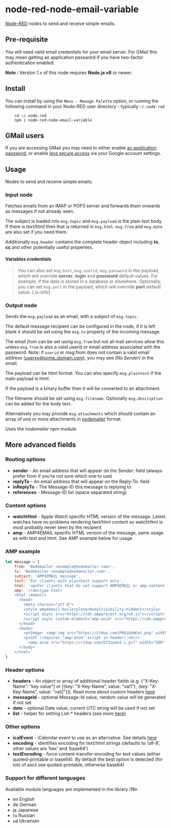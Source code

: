 node-red-node-email-variable
===================

<a href="http://nodered.org" target="info">Node-RED</a> nodes to send and receive simple emails.

Pre-requisite
-------------

You will need valid email credentials for your email server. For GMail this may mean
getting an application password if you have two-factor authentication enabled.

**Note :** Version 1.x of this node requires **Node.js v8** or newer.

Install
-------

You can install by using the `Menu - Manage Palette` option, or running the following command in your
Node-RED user directory - typically `~/.node-red`

        cd ~/.node-red
        npm i node-red-node-email-variable

GMail users
-----------

If you are accessing GMail you may need to either enable <a target="_new" href="https://support.google.com/mail/answer/185833?hl=en">an application password</a>,
or enable <a target="_new" href="https://support.google.com/accounts/answer/6010255?hl=en">less secure access</a> via your Google account settings.</p>

Usage
-----

Nodes to send and receive simple emails.

### Input node

Fetches emails from an IMAP or POP3 server and forwards them onwards as messages if not already seen.

The subject is loaded into `msg.topic` and `msg.payload` is the plain text body.
If there is text/html then that is returned in `msg.html`. `msg.from` and
`msg.date` are also set if you need them.

Additionally `msg.header` contains the complete header object including
**to**, **cc** and other potentially useful properties.

#### Variables credentials

> You can also set `msg.host`, `msg.userid`, `msg.password` in the payload, which will override **server**, **login** and **password** default values. 
For example, if the data is stored in a database or elsewhere.
Optionally, you can set `msg.port` in the payload, which will override **port** default value. 
{.is-info}

### Output node

Sends the `msg.payload` as an email, with a subject of `msg.topic`.

The default message recipient can be configured in the node, if it is left
blank it should be set using the `msg.to` property of the incoming message.

The email *from* can be set using `msg.from` but not all mail services allow
this unless `msg.from` is also a valid userid or email address associated with
the password. Note: if `userid` or msg.from does not contain a valid email
address (userxx@some_domain.com), you may see *(No Sender)* in the email.

The payload can be html format. You can also specify `msg.plaintext` if the main payload is html.

If the payload is a binary buffer then it will be converted to an attachment.

The filename should be set using `msg.filename`. Optionally
`msg.description` can be added for the body text.

Alternatively you may provide `msg.attachments` which should contain an array of one or
more attachments in <a href="https://nodemailer.com/message/attachments/" target="_new">nodemailer</a> format.

Uses the *nodemailer* npm module.

## More advanced fields

### Routing options

- **sender** - An email address that will appear on the Sender: field (always prefer from if you’re not sure which one to use)
- **replyTo** - An email address that will appear on the Reply-To: field
- **inReplyTo** - The Message-ID this message is replying to
- **references** - Message-ID list (space separated string)

### Content options
- **watchHtml** - Apple Watch specific HTML version of the message. Latest watches have no problems rendering text/html content so watchHtml is most probably never seen by the recipient
- **amp** - AMP4EMAIL specific HTML version of the message, same usage as with text and html. See AMP example below for usage

### AMP example
```js
let message = {
    from: 'Nodemailer <example@nodemailer.com>',
    to: 'Nodemailer <example@nodemailer.com>',
    subject: 'AMP4EMAIL message',
    text: 'For clients with plaintext support only',
    html: '<p>For clients that do not support AMP4EMAIL or amp content is not valid</p>',
    amp: `<!doctype html>
    <html ⚡4email>
      <head>
        <meta charset="utf-8">
        <style amp4email-boilerplate>body{visibility:hidden}</style>
        <script async src="https://cdn.ampproject.org/v0.js"></script>
        <script async custom-element="amp-anim" src="https://cdn.ampproject.org/v0/amp-anim-0.1.js"></script>
      </head>
      <body>
        <p>Image: <amp-img src="https://cldup.com/P0b1bUmEet.png" width="16" height="16"/></p>
        <p>GIF (requires "amp-anim" script in header):<br/>
          <amp-anim src="https://cldup.com/D72zpdwI-i.gif" width="500" height="350"/></p>
      </body>
    </html>`
}
```

### Header options
- **headers** - An object or array of additional header fields (e.g. {“X-Key-Name”: “key value”} or [{key: “X-Key-Name”, value: “val1”}, {key: “X-Key-Name”, value: “val2”}]). Read more about custom headers <a href="https://nodemailer.com/message/custom-headers/" target="_new">here</a>
- **messageId** - optional Message-Id value, random value will be generated if not set
- **date** - optional Date value, current UTC string will be used if not set
- **list** - helper for setting List-* headers (see more <a href="https://nodemailer.com/message/list-headers/" target="_new">here</a>)

### Other options
- **icalEvent** - iCalendar event to use as an alternative. See details <a href="https://nodemailer.com/message/calendar-events/" target="_new">here</a>
- **encoding** - identifies encoding for text/html strings (defaults to ‘utf-8’, other values are ‘hex’ and ‘base64’)
- **textEncoding** - force content-transfer-encoding for text values (either quoted-printable or base64). By default the best option is detected (for lots of ascii use quoted-printable, otherwise base64)

### Support for different languages

Available module languages are implemented in the library i18n

- en English
- de German
- ja Japanese
- ru Russian
- ua Ukrainian

